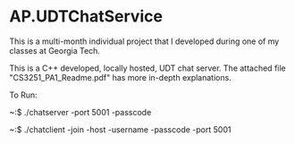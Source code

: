 # AP.UDTChatService

This is a multi-month individual project that I developed during 
one of my classes at Georgia Tech. 

This is a C++ developed, locally hosted, UDT chat server. The attached file 
"CS3251_PA1_Readme.pdf" has more in-depth explanations. 

To Run: 

~:$ ./chatserver -port 5001 -passcode <passcode>

~:$ ./chatclient -join -host <hostname> -username <username> -passcode <passcode> -port 5001
